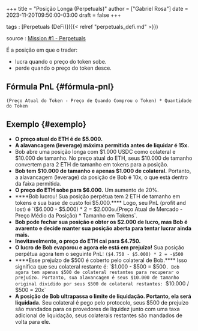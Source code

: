 +++
title = "Posição Longa (Perpetuals)"
author = ["Gabriel Rosa"]
date = 2023-11-20T09:50:00-03:00
draft = false
+++

tags
: [Perpetuals (DeFi)]({{< relref "perpetuals_defi.md" >}})

source
: [Mission #1 - Perpetuals](https://guardianaudits.notion.site/Principles-Of-Testing-Smart-Contracts-4f3a77f6170147b6a07d5eef56c49bf0)

É a posição em que o trader:

-   lucra quando o preço do token sobe.
-   perde quando o preço do token desce.


## Fórmula PnL {#fórmula-pnl}

`(Preço Atual do Token - Preço de Quando Comprou o Token) * Quantidade do Token`


## Exemplo {#exemplo}

-   ****O preço atual do ETH é de $5.000.****
-   ****A alavancagem (leverage) máxima permitida antes de liquidar é 15x.****
-   Bob abre uma posição longa com $1.000 USDC como colateral e $10.000 de tamanho.
    No preço atual do ETH, seus $10.000 de tamanho convertem para 2 ETH de tamanho em tokens para a posição.
-   ****Bob tem $10.000 de tamanho e apenas $1.000 de colateral.****
    Portanto, a alavancagem (leverage) da posição de Bob é 10x, o que está dentro da faixa permitida.
-   ****O preço do ETH sobe para $6.000.****
    Um aumento de 20%.
-   ****Bob lucrou! Sua posição perpétua tem 2 ETH de tamanho em tokens e sua base de custo foi $5.000.****
    Logo, seu PnL (profit and lost) é `($6.000 - $5.000) * 2 = $2.000` ou `(Preço Atual de Mercado - Preço Médio da Posição) * Tamanho em Tokens`.
-   ****Bob pode fechar sua posição e obter os $2.000 de lucro, mas Bob é avarento e decide manter sua posição aberta para tentar lucrar ainda mais.****
-   ****Inevitavelmente, o preço do ETH cai para $4.750.****
-   ****O lucro de Bob evaporou e agora ele está em prejuízo!****
    Sua posição perpétua agora tem o seguinte PnL: `($4.750 - $5.000) * 2 = -$500`
-   ****Esse prejuízo de $500 é coberto pelo colateral de Bob.****
    Isso significa que seu colateral restante é: `$1.000 - $500 = $500`.
    Bob agora tem apenas $500 de colateral restantes para recuperar o prejuízo.
    Portanto, sua alavancagem é seus $10.000 de tamanho original dividido por seus $500 de colateral restantes:
    `$10.000 / $500 = 20x`
-   ****A posição de Bob ultrapassa o limite de liquidação. Portanto, ela será liquidada.****
    Seu colateral é pego pelo protocolo, seus $500 de prejuízo são mandados para os provedores de liquidez junto com uma taxa adicional de liquidação, seus colaterais restantes são mandados de volta para ele.
